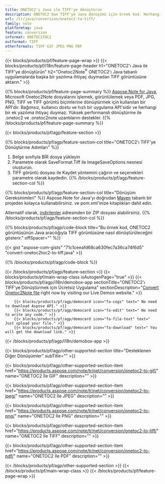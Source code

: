 ```yaml
---
title: ONETOC2'ı Java ile TIFF'ye dönüştürün
description: ONETOC2'dan TIFF'ye Java dönüşümü için örnek kod. Herhangi bir Java tabanlı uygulamada toplu ONETOC2 dosyalarının TIFF'ye dönüştürülmesi için API örnek kodunu kullanın. 
url: /tr/java/conversion/onetoc2-to-tiff/
family: note
platformtag: java
feature: conversion
informat: ONETOC2TOC2
outformat: TIFF
otherformats: TIFF GIF JPEG PNG PDF
---
```

{{< blocks/products/pf/feature-page-wrap >}}
{{< blocks/products/pf/i18n/feature-page-header h1="ONETOC2'ı Java ile TIFF'ye dönüştürün" h2="Onetoc2Note<sup>&reg;</sup> ONETOC2'ı Java tabanlı uygulamalarda başka bir yazılıma ihtiyaç duymadan TIFF görüntüsüne aktarın." >}}

{{% blocks/products/pf/feature-page-summary %}}
[Aspose.Note for Java](https://products.aspose.com/note/java/), Microsoft Onetoc2Note dosyalarını işlemek, görüntülemek veya PDF, JPG, PNG, TIFF ve TIFF görüntü biçimlerine dönüştürmek için kullanılan bir API'dir. Bağımsız, kullanıcı dostu ve hızlı bir uygulama API'sidir ve herhangi bir ek yazılıma ihtiyaç duymaz. Yüksek performanslı dönüştürme ile .onetoc2 ve .onetoc2note uzantılarını destekler.
{{% /blocks/products/pf/feature-page-summary  %}}

{{< blocks/products/pf/agp/feature-section >}}

{{% blocks/products/pf/agp/feature-section-col title="ONETOC2'ı TIFF'ye Dönüştürme Adımları" %}}
1. Belge sınıfıyla BİR dosya yükleyin
2. Parametre olarak SaveFormat.Tiff ile ImageSaveOptions nesnesi oluşturun.
3. TIFF görüntü dosyası ile Kaydet yöntemini çağırın ve seçenekleri parametre olarak kaydedin.
{{% /blocks/products/pf/agp/feature-section-col %}}

{{% blocks/products/pf/agp/feature-section-col title="Dönüşüm Gereksinimleri" %}}
Aspose.Note for Java'yı doğrudan [Maven](https://repository.aspose.com/webapp/#/artifacts/browse/tree/General/repo/com/aspose/aspose-note) tabanlı bir projeden kolayca kullanabilirsiniz. ve pom.xml'inize kitaplıkları dahil edin.

Alternatif olarak, [indirilenler](https://downloads.aspose.com/note/java) adresinden bir ZIP dosyası alabilirsiniz.
{{% /blocks/products/pf/agp/feature-section-col %}}

{{% blocks/products/pf/agp/code-block title="Bu örnek kod, ONETOC2 görüntüsünün Java aracılığıyla TIFF görüntüsüne nasıl dönüştürüleceğini gösterir." offSpacer="" %}}

{{< gist "aspose-com-gists" "71c1ceeafd68ca630fec7a36ca74f6d5" "convert-onetoc2toc2-to-tiff.java" >}}

{{% /blocks/products/pf/agp/code-block %}}

{{< /blocks/products/pf/agp/feature-section >}}
{{< blocks/products/pf/main-wrap-class isAutogenPage="true" >}}
{{< blocks/products/pf/agp/i18n/demobox-app sectionTitle="ONETOC2'ı TIFF'ye Dönüştürmek için Ücretsiz Uygulama" sectionDescription="[Convert Onetoc2Note file](https://products.aspose.app/note/conversion/onetoc2note-to-tiff) right now by visiting our Live Demos website." >}}

        {{< blocks/products/pf/agp/democard icon="fa-cogs" text=" No need to download Aspose API." >}}
        {{< blocks/products/pf/agp/democard icon="fa-edit" text=" No need to write any code." >}}
        {{< blocks/products/pf/agp/democard icon="fa-file-text" text=" Just upload your file." >}}
        {{< blocks/products/pf/agp/democard icon="fa-download" text=" You will get the download link." >}}
		
{{< /blocks/products/pf/agp/i18n/demobox-app >}}

{{< blocks/products/pf/agp/other-supported-section title="Desteklenen Diğer Dönüşümler" subTitle="" >}}

{{< blocks/products/pf/agp/other-supported-section-item href="https://products.aspose.com/note/tr/net/conversion/onetoc2-to-gif/" name="ONETOC2 İle GIF" description="" >}}

{{< blocks/products/pf/agp/other-supported-section-item href="https://products.aspose.com/note/tr/net/conversion/onetoc2-to-jpeg/" name="ONETOC2 İle JPEG" description="" >}}

{{< blocks/products/pf/agp/other-supported-section-item href="https://products.aspose.com/note/tr/net/conversion/onetoc2-to-png/" name="ONETOC2 İle PNG" description="" >}}

{{< blocks/products/pf/agp/other-supported-section-item href="https://products.aspose.com/note/tr/net/conversion/onetoc2-to-tiff/" name="ONETOC2 İle TIFF" description="" >}}

{{< blocks/products/pf/agp/other-supported-section-item href="https://products.aspose.com/note/tr/net/conversion/onetoc2-to-pdf/" name="ONETOC2 İle PDF" description="" >}}



{{< /blocks/products/pf/agp/other-supported-section >}}
{{< /blocks/products/pf/main-wrap-class >}}
{{< /blocks/products/pf/feature-page-wrap >}}